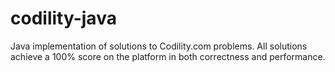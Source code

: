 # codility-java
Java implementation of solutions to Codility.com problems.
All solutions achieve a 100% score on the platform in both correctness and performance.
